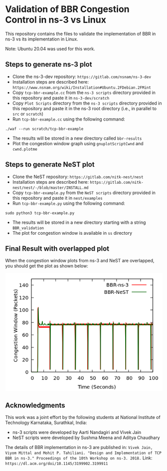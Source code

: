 # Validation of BBR Congestion Control in ns-3 vs Linux

This repository contains the files to validate the implementation of BBR in ns-3 vs its implementation in Linux.

Note: Ubuntu 20.04 was used for this work.

## Steps to generate ns-3 plot
* Clone the ns-3-dev repository: `https://gitlab.com/nsnam/ns-3-dev`
* Installation steps are described here: `https://www.nsnam.org/wiki/Installation#Ubuntu.2FDebian.2FMint`
* Copy `tcp-bbr-example.cc` from the `ns-3 scripts` directory provided in this repository and paste it in `ns-3-dev/scratch`
* Copy `Plot Scripts` directory from the `ns-3 scripts` directory provided in this repository and paste it in the ns-3 root directory (i.e., in parallel to `src` or `scratch`)
* Run `tcp-bbr-example.cc` using the following command:
```shell
./waf --run scratch/tcp-bbr-example
```
* The results will be stored in a new directory called `bbr-results`
* Plot the congestion window graph using `gnuplotScriptCwnd` and `cwnd.plotme`

## Steps to generate NeST plot
* Clone the NeST repository: `https://gitlab.com/nitk-nest/nest`
* Installation steps are described here: `https://gitlab.com/nitk-nest/nest/-/blob/master/INSTALL.md`
* Copy `tcp-bbr-example.py` from the `NeST scripts` directory provided in this repository and paste it in `nest/examples`
* Run `tcp-bbr-example.py` using the following command:
```shell
sudo python3 tcp-bbr-example.py
```
* The results will be stored in a new directory starting with a string `BBR_validation`
* The plot for congestion window is available in `ss` directory

## Final Result with overlapped plot
When the congestion window plots from ns-3 and NeST are overlapped, you should get the plot as shown below:

![Final graph](https://github.com/mohittahiliani/BBR-Validation/blob/main/Final%20plot/cwnd.png?raw=true)

## Acknowledgments
This work was a joint effort by the following students at National Institute of Technology Karnataka, Surathkal, India:
* ns-3 scripts were developed by Aarti Nandagiri and Vivek Jain
* NeST scripts were developed by Sushma Meena and Aditya Chaudhary

The details of BBR implementation in ns-3 are published in:
`Vivek Jain, Viyom Mittal and Mohit P. Tahiliani. "Design and Implementation of TCP BBR in ns-3." Proceedings of the 10th Workshop on ns-3. 2018.`
Link: `https://dl.acm.org/doi/10.1145/3199902.3199911`
